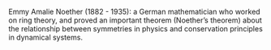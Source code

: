 Emmy Amalie Noether (1882 - 1935): a German mathematician who worked on
ring theory, and proved an important theorem (Noether’s theorem) about
the relationship between symmetries in physics and conservation
principles in dynamical systems.
